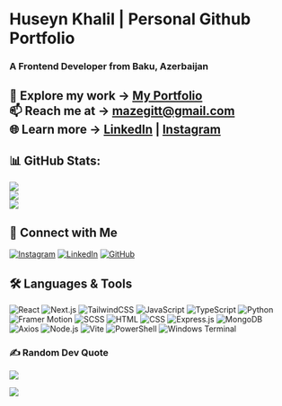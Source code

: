 # **Huseyn Khalil | Personal Github Portfolio**  
### **A Frontend Developer from Baku, Azerbaijan**  

📂 Explore my work → [**My Portfolio**](https://mazeportfolio.netlify.app/)  
📫 Reach me at → [mazegitt@gmail.com](mailto:editor.azer@gmail.com)  
🌐 Learn more → [LinkedIn](https://www.linkedin.com/in/huseyn-xalil-7022262bb/) | [Instagram](https://www.instagram.com/xelil_ovw/)  
---
## **📊 GitHub Stats**:
![](https://github-readme-stats.vercel.app/api?username=mazegit1&theme=neon&hide_border=false&include_all_commits=false&count_private=false)<br/>![](https://github-readme-streak-stats.herokuapp.com/?user=mazegit1&theme=neon&hide_border=false)<br/>![](https://github-readme-stats.vercel.app/api/top-langs/?username=mazegit1&theme=neon&hide_border=false&include_all_commits=false&count_private=false&layout=compact)

## **🔗 Connect with Me**
[![Instagram](https://img.shields.io/badge/Instagram-%23E4405F.svg?style=for-the-badge&logo=Instagram&logoColor=white)](https://instagram.com/xelil_ovw)  [![LinkedIn](https://img.shields.io/badge/LinkedIn-%230077B5.svg?style=for-the-badge&logo=LinkedIn&logoColor=white)](https://www.linkedin.com/in/huseyn-xalil-7022262bb/)  [![GitHub](https://img.shields.io/badge/GitHub-%23121011.svg?style=for-the-badge&logo=github&logoColor=white)](https://github.com/mazegit1)  


## **🛠️ Languages & Tools**
![React](https://img.shields.io/badge/React-%2361DAFB.svg?style=for-the-badge&logo=react&logoColor=white)  ![Next.js](https://img.shields.io/badge/Next.js-%23000000.svg?style=for-the-badge&logo=next.js&logoColor=white)  ![TailwindCSS](https://img.shields.io/badge/TailwindCSS-%2338B2AC.svg?style=for-the-badge&logo=tailwind-css&logoColor=white)  ![JavaScript](https://img.shields.io/badge/JavaScript-%23F7DF1E.svg?style=for-the-badge&logo=javascript&logoColor=black)  ![TypeScript](https://img.shields.io/badge/TypeScript-%23007ACC.svg?style=for-the-badge&logo=typescript&logoColor=white)  ![Python](https://img.shields.io/badge/Python-%233776AB.svg?style=for-the-badge&logo=python&logoColor=white)  ![Framer Motion](https://img.shields.io/badge/Framer%20Motion-%23000000.svg?style=for-the-badge&logo=framer&logoColor=white)  ![SCSS](https://img.shields.io/badge/SCSS-%23CC6699.svg?style=for-the-badge&logo=sass&logoColor=white)  ![HTML](https://img.shields.io/badge/HTML-%23E34F26.svg?style=for-the-badge&logo=html5&logoColor=white)  ![CSS](https://img.shields.io/badge/CSS-%231572B6.svg?style=for-the-badge&logo=css3&logoColor=white)  ![Express.js](https://img.shields.io/badge/Express.js-%23000000.svg?style=for-the-badge&logo=express&logoColor=white)  ![MongoDB](https://img.shields.io/badge/MongoDB-%2347A248.svg?style=for-the-badge&logo=mongodb&logoColor=white)  ![Axios](https://img.shields.io/badge/Axios-%2300A3E0.svg?style=for-the-badge&logo=axios&logoColor=white)  ![Node.js](https://img.shields.io/badge/node.js-6DA55F?style=for-the-badge&logo=node.js&logoColor=white)  ![Vite](https://img.shields.io/badge/vite-%23646CFF.svg?style=for-the-badge&logo=vite&logoColor=white)  ![PowerShell](https://img.shields.io/badge/PowerShell-%235391FE.svg?style=for-the-badge&logo=powershell&logoColor=white)  ![Windows Terminal](https://img.shields.io/badge/Windows%20Terminal-%234D4D4D.svg?style=for-the-badge&logo=windows-terminal&logoColor=white)



### ✍️ Random Dev Quote
![](https://quotes-github-readme.vercel.app/api?type=horizontal&theme=radical)

[![](https://visitcount.itsvg.in/api?id=mazegit1&icon=0&color=0)](https://visitcount.itsvg.in)
